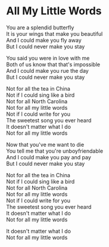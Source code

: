 # All My Little Words  

You are a splendid butterfly  
It is your wings that make you beautiful  
And I could make you fly away  
But I could never make you stay  

You said you were in love with me  
Both of us know that that's impossible  
And I could make you rue the day  
But I could never make you stay  

Not for all the tea in China  
Not if I could sing like a bird  
Not for all North Carolina  
Not for all my little words  
Not if I could write for you  
The sweetest song you ever heard  
It doesn't matter what I do  
Not for all my little words  

Now that you've me want to die  
You tell me that you're unboyfriendable  
And I could make you pay and pay  
But I could never make you stay  

Not for all the tea in China  
Not if I could sing like a bird  
Not for all North Carolina  
Not for all my little words  
Not if I could write for you  
The sweetest song you ever heard  
It doesn't matter what I do  
Not for all my little words  

It doesn't matter what I do  
Not for all my little words  

